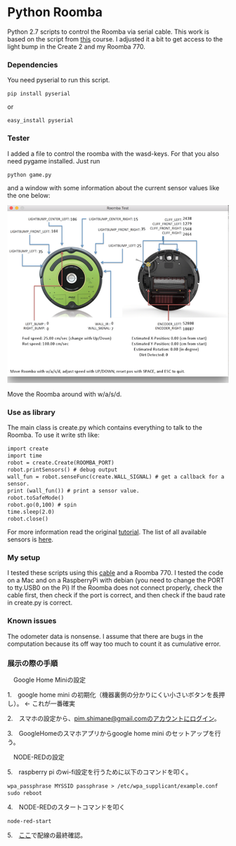 # Python Roomba
Python 2.7 scripts to control the Roomba via serial cable. This work is based on the script from [this](http://cs.gmu.edu/~zduric/cs101/pmwiki.php/Main/APITutorial) course. I adjusted it a bit to get access to the light bump in the Create 2 and my Roomba 770.

### Dependencies
You need pyserial to run this script.

    pip install pyserial
    
or
    
    easy_install pyserial

### Tester
I added a file to control the roomba with the wasd-keys. For that you also need pygame installed.
Just run 

    python game.py
    
and a window with some information about the current sensor values like the one below:

![game.pu](./img/screen.png "Screenshot")

Move the Roomba around with w/a/s/d.

### Use as library

The main class is create.py which contains everything to talk to the Roomba. To use it write sth like:

    import create
    import time
    robot = create.Create(ROOMBA_PORT)
    robot.printSensors() # debug output
    wall_fun = robot.senseFunc(create.WALL_SIGNAL) # get a callback for a sensor.
    print (wall_fun()) # print a sensor value.
    robot.toSafeMode()
    robot.go(0,100) # spin
    time.sleep(2.0)
    robot.close()

For more information read the original [tutorial](http://cs.gmu.edu/~zduric/cs101/pmwiki.php/Main/APITutorial). The list of all available sensors is [here](https://github.com/martinschaef/roomba/blob/master/create.py#L70).

### My setup

I tested these scripts using this [cable](http://store.irobot.com/communication-cable-create-2/product.jsp?productId=54235746) and a Roomba 770. I tested the code on a Mac and on a RaspberryPi with debian (you need to change the PORT to tty.USB0 on the Pi) If the Roomba does not connect properly, check the cable first, then check if the port is correct, and then check if the baud rate in create.py is correct.

### Known issues

The odometer data is nonsense. I assume that there are bugs in the computation because its off way too much to count it as cumulative error.

### 展示の際の手順
　Google Home Miniの設定

1.　google home mini の初期化（機器裏側の分かりにくい小さいボタンを長押し）。 ← これが一番確実

2.　スマホの設定から、pim.shimane@gmail.comのアカウントにログイン。

3.　GoogleHomeのスマホアプリからgoogle home mini のセットアップを行う。

　NODE-REDの設定

5.　raspberry pi のwi-fi設定を行うために以下のコマンドを叩く。

    wpa_passphrase MYSSID passphrase > /etc/wpa_supplicant/example.conf
    sudo reboot

4.　NODE-REDのスタートコマンドを叩く

    node-red-start

5.　[ここ](https://karaage.hatenadiary.jp/entry/2017/05/12/073000)で配線の最終確認。
